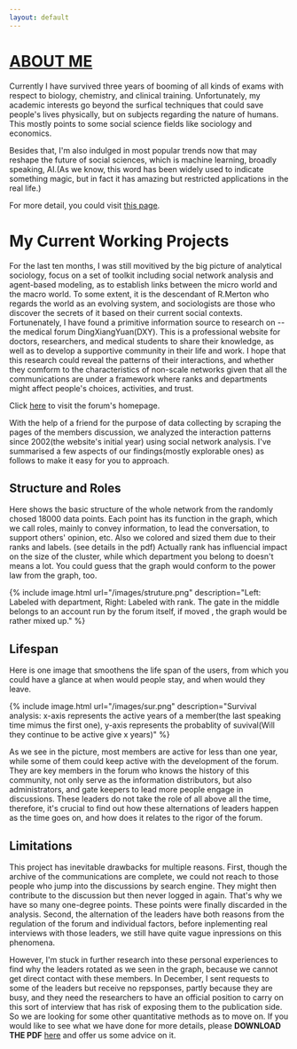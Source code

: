 ```yaml
---
layout: default
---
```


# [ABOUT ME](./about.html)

Currently I have survived three years of booming of all kinds of exams with respect to biology, chemistry, and clinical training. Unfortunately, my academic interests go beyond the surfical techniques that could save people's lives physically, but on subjects regarding the nature of humans. This mostly points to some social science fields like sociology and economics. 

Besides that, I'm also indulged in most popular trends now that may reshape the future of social sciences, which is machine learning, broadly speaking, AI.(As we know, this word has been widely used to indicate something magic, but in fact it has amazing but restricted applications in the real life.)

For more detail, you could visit [this page](about.html).

# My Current Working Projects

For the last ten months, I was still movitived by the big picture of analytical sociology, focus on a set of toolkit including social network analysis and agent-based modeling, as to establish links between the micro world and the macro world. To some extent, it is the descendant of R.Merton who regards the world as an evolving system, and sociologists are those who discover the secrets of it based on their current social contexts. Fortunenately, I have found a primitive information source to research on -- the medical forum DingXiangYuan(DXY). This is a professional website for doctors, researchers, and medical students to share their knowledge, as well as to develop a supportive community in their life and work.  I hope that this research could reveal the patterns of their interactions, and whether they comform to the characteristics of non-scale networks given that all the communications are under a framework where ranks and departments might affect people's choices, activities, and trust.

Click [here](http://bbs.dxy.cn) to visit the forum's homepage.

With the help of a friend for the purpose of data collecting by scraping the pages of the members discussion, we analyzed the interaction patterns since 2002(the website's initial year) using social network analysis. I've summarised a few aspects of our findings(mostly explorable ones) as follows to make it easy for you to approach.

## Structure and Roles

Here shows the basic structure of the whole network from the randomly chosed 18000 data points. Each point has its function in the graph, which we call roles, mainly to convey information, to lead the conversation, to support others' opinion, etc. Also we colored and sized them due to their ranks and labels. (see details in the pdf) Actually rank has influencial impact on the size of the cluster, while which department you belong to doesn't means a lot. You could guess that the graph would conform to the power law from the graph, too.

{% include image.html url="/images/struture.png" description="Left: Labeled with department, Right: Labeled with rank. The gate in the middle belongs to an account run by the forum itself, if moved , the graph would be rather mixed up." %}

## Lifespan

Here is one image that smoothens the life span of the users, from which you could have a glance at when would people stay, and when would they leave.

{% include image.html url="/images/sur.png" description="Survival analysis: x-axis represents the active years of a member(the last speaking time mimus the first one), y-axis represents the probablity of suvival(Will they continue to be active give x years)" %}

As we see in the picture, most members are active for less than one year, while some of them could keep active with the development of the forum. They are key members in the forum who knows the history of this community, not only serve as the information distributors, but also administrators, and gate keepers to lead more people engage in discussions. These leaders do not take the role of all above all the time, therefore, it's crucial to find out how these alternations of leaders happen as the time goes on, and how does it relates to the rigor of  the forum.

## Limitations

This project has inevitable drawbacks for multiple reasons. First, though the archive of the communications are complete, we could not reach to those people who jump into the discussions by search engine. They might then contribute to the discussion but then never logged in again. That's why we have so many one-degree points. These points were finally discarded in the analysis. Second, the alternation of the leaders have both reasons from the regulation of the forum and individual factors, before inplementing real interviews with those leaders, we still have quite vague inpressions on this phenomena. 

However, I'm stuck in further research into these personal experiences to find why the leaders rotated as we seen in the graph, because we cannot get direct contact with these members. In December, I sent requests to some of the leaders but receive no repsponses, partly because they are busy, and they need the researchers to have an official position to carry on this sort of interview that has risk of exposing them to the publication side. So we are looking for some other quantitative methods as to move on. If you would like to see what we have done for more details, please **DOWNLOAD THE PDF** [here](./main.pdf) and offer us some advice on it.
